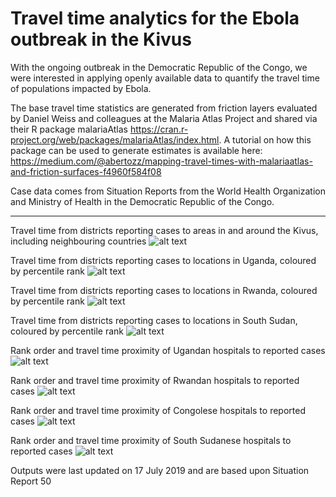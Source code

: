# Travel time analytics for the Ebola outbreak in the Kivus

With the ongoing outbreak in the Democratic Republic of the Congo, we were interested in applying openly available data to quantify the
travel time of populations impacted by Ebola.

The base travel time statistics are generated from friction layers evaluated by Daniel Weiss and colleagues at the Malaria Atlas Project
and shared via their R package malariaAtlas https://cran.r-project.org/web/packages/malariaAtlas/index.html. 
A tutorial on how this package can be used to generate estimates is available here: 
https://medium.com/@abertozz/mapping-travel-times-with-malariaatlas-and-friction-surfaces-f4960f584f08

Case data comes from Situation Reports from the World Health Organization and Ministry of Health in the Democratic Republic of the Congo.

_________________________________________________________________________________________________________________________________________

Travel time from districts reporting cases to areas in and around the Kivus, including neighbouring countries
![alt text](Outputs_SR50/Travel_time_map.png)

Travel time from districts reporting cases to locations in Uganda, coloured by percentile rank
![alt text](Outputs_SR50/Uganda_map.png)

Travel time from districts reporting cases to locations in Rwanda, coloured by percentile rank
![alt text](Outputs_SR50/Rwanda_map.png)

Travel time from districts reporting cases to locations in South Sudan, coloured by percentile rank
![alt text](Outputs_SR50/SSudan_map.png)

Rank order and travel time proximity of Ugandan hospitals to reported cases
![alt text](Outputs_SR50/ug_hosp_tt_prettytab.png)

Rank order and travel time proximity of Rwandan hospitals to reported cases
![alt text](Outputs_SR50/rw_hosp_tt_prettytab.png)

Rank order and travel time proximity of Congolese hospitals to reported cases
![alt text](Outputs_SR50/drc_hosp_tt_prettytab.png)

Rank order and travel time proximity of South Sudanese hospitals to reported cases
![alt text](Outputs_SR50/ss_hosp_tt_prettytab.png)

Outputs were last updated on 17 July 2019 and are based upon Situation Report 50

